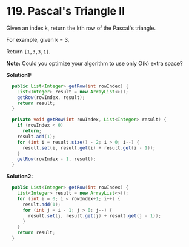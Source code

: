 # 119. Pascal's Triangle II

Given an index k, return the kth row of the Pascal's triangle.

For example, given k = 3,

Return ``[1,3,3,1]``.

**Note:**
Could you optimize your algorithm to use only O(k) extra space?

**Solution1:**

```java
  public List<Integer> getRow(int rowIndex) {
    List<Integer> result = new ArrayList<>();
    getRow(rowIndex, result);
    return result;
  }

  private void getRow(int rowIndex, List<Integer> result) {
    if (rowIndex < 0)
      return;
    result.add(1);
    for (int i = result.size() - 2; i > 0; i--) {
      result.set(i, result.get(i) + result.get(i - 1));
    }
    getRow(rowIndex - 1, result);
  }
```

**Solution2:**

```java
  public List<Integer> getRow(int rowIndex) {
    List<Integer> result = new ArrayList<>();
    for (int i = 0; i < rowIndex+1; i++) {
      result.add(1);
      for (int j = i - 1; j > 0; j--) {
        result.set(j, result.get(j) + result.get(j - 1));
      }
    }
    return result;
  }
```
